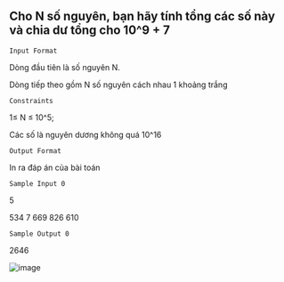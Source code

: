 ## Cho N số nguyên, bạn hãy tính tổng các số này và chia dư tổng cho 10^9 + 7
`Input Format`

Dòng đầu tiên là số nguyên N.

Dòng tiếp theo gồm N số nguyên cách nhau 1 khoảng trắng

`Constraints`

1≤ N ≤ 10^5; 

Các số là nguyên dương không quá 10^16 

`Output Format`

In ra đáp án của bài toán 

`Sample Input 0`

5

534 7 669 826 610

`Sample Output 0`

2646

![image](https://github.com/minchangggg/DSA/assets/125820144/dd03fbe2-35fc-4f2f-acfc-5e6226a8c107)
